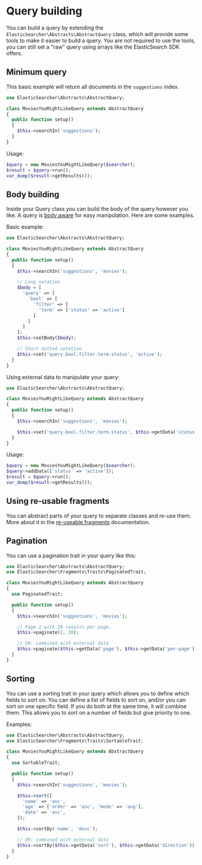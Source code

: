 # Query building

You can build a query by extending the `ElasticSearcher\Abstracts\AbstractQuery` class, which will provide some tools to
make it easier to build a query. You are not required to use the tools, you can still set a "raw" query using arrays
like the ElasticSearch SDK offers.

## Minimum query

This basic example will return all documents in the `suggestions` index.

```php
use ElasticSearcher\Abstracts\AbstractQuery;

class MoviesYouMightLikeQuery extends AbstractQuery
{
  public function setup()
  {
    $this->searchIn('suggestions');
  }
}
```

Usage:

```php
$query = new MoviesYouMightLikeQuery($searcher);
$result = $query->run();
var_dump($result->getResults());
```

## Body building

Inside your Query class you can build the body of the query however you like. A query is
[body aware](https://github.com/madewithlove/elasticsearcher/tree/master/src/Traits/BodyTrait.php)
for easy manipulation. Here are some examples.

Basic example:

```php
use ElasticSearcher\Abstracts\AbstractQuery;

class MoviesYouMightLikeQuery extends AbstractQuery
{
  public function setup()
  {
    $this->searchIn('suggestions', 'movies');

    // Long notation
    $body = [
      'query' => [
        'bool' => [
          'filter' => [
            'term' => ['status' => 'active']
          ]
        ]
      ]
    ];
    $this->setBody($body);

    // Short dotted notation
    $this->set('query.bool.filter.term.status', 'active');
  }
}
```

Using external data to manipulate your query:

```php
use ElasticSearcher\Abstracts\AbstractQuery;

class MoviesYouMightLikeQuery extends AbstractQuery
{
  public function setup()
  {
    $this->searchIn('suggestions', 'movies');

    $this->set('query.bool.filter.term.status', $this->getData('status'));
  }
}
```

Usage:

```php
$query = new MoviesYouMightLikeQuery($searcher);
$query->addData(['status' => 'active']);
$result = $query->run();
var_dump($result->getResults());
```

## Using re-usable fragments

You can abstract parts of your query to separate classes and re-use them. More about it in the [re-useable fragments](re-useable-fragments.md)
documentation.

## Pagination

You can use a pagination trait in your query like this:

```php
use ElasticSearcher\Abstracts\AbstractQuery;
use ElasticSearcher\Fragments\Traits\PaginatedTrait;

class MoviesYouMightLikeQuery extends AbstractQuery
{
  use PaginatedTrait;

  public function setup()
  {
    $this->searchIn('suggestions', 'movies');

    // Page 2 with 20 results per page.
    $this->paginate(2, 20);

    // OR: combined with external data
    $this->paginate($this->getData('page'), $this->getData('per-page'));
  }
}
```

## Sorting

You can use a sorting trait in your query which allows you to define which
fields to sort on. You can define a list of fields to sort on, and/or you can sort
on one specific field. If you do both at the same time, it will combine them.
This allows you to sort on a number of fields but give priority to one.

Examples:

```php
use ElasticSearcher\Abstracts\AbstractQuery;
use ElasticSearcher\Fragments\Traits\SortableTrait;

class MoviesYouMightLikeQuery extends AbstractQuery
{
  use SortableTrait;

  public function setup()
  {
    $this->searchIn('suggestions', 'movies');

    $this->sort([
      'name' => 'asc',
      'age' => ['order' => 'asc', 'mode' => 'avg'],
      'date' => 'asc',
    ]);

    $this->sortBy('name', 'desc');

    // OR: combined with external data
    $this->sortBy($this->getData('sort'), $this->getData('direction'));
  }
}
```

